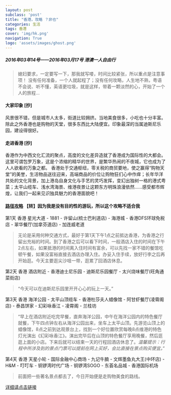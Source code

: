 ```yaml
---
layout: post
subclass: 'post'
title: "香港，攻略 ？非也"
categories: 生活
tags: 香港
cover: 'img/hk.png'
navigation: True
logo: 'assets/images/ghost.png'
---
```


##### 2016年03年14号——2016年03月17号 港澳一人自由行

> 媳妇要求，一定要写一下，那我就写喽，时间比较紧张，所以重点是注意事项！
> 没有任何准备，一个人就起程了；没有任何攻略，人生地不熟，粤语不会说、听不懂，英语更垃圾，就是这样，带着一颗淡然的心，开始了一个人的旅程...

#### 大家印象 [抄]
风景很不错，但是城市人太多，街道比较拥挤。当地美食很多，小吃也十分丰富。除此之外香港也是购物的天堂，很多东西比大陆便宜。印象最深的当属迪斯尼乐园，建设得很好。

#### 走进香港 [抄]
香港作为中西文化汇流的聚点，高度的文化差异造就了香港成为国际性的大都会。这里可谓包罗万象，这是个浓缩的精华的世界，是繁华热闹的不夜城，它也成为了人人欲看的万象之都。 香港处于交通枢纽，零关税的商贸要地，使之赢得“购物天堂”的美誉，生活物品送往迎来，高端商品的价位让购物狂们心中作痒；长年华洋共处的文化背景，加上港岛自身文化与手艺的灵巧发挥，变幻出独树一格的港式粤菜；太平山缆车、浅水湾海景、维港夜景让这颗东方明珠浪漫依然……感受都市辉煌，让我们一起来见识独具魅力的香港面貌吧！

#### [路径攻略](http://lvyou.baidu.com/plan/f0736882c98f250ef9932ae2##%23) 【转】因为我是没有目的性的游玩，所以这个攻略不适合我
第1天 香港 星光大道 - 1881 - 许留山(梳士巴利道店) - 海港城 - 香港DFS环球免税店 - 翠华餐厅(加拿芬道店) - 加连威老道
> 无论是采用何种交通方式，最好于第1天下午1点之前抵达香港，为香港之行留出充裕的时间。到了香港之后可以看下时间，一般酒店入住的时间在下午2点左右，如果抵港的时间离入住时间有富余，可以先找一家不错的餐馆吃顿午餐，如果没富裕直接去酒店办理入住。办妥入住手续，放好行李之后再开始逛。今天主要逛尖沙咀一带，逛累了回酒店休息。

第2天 香港 酒店附近 - 香港迪士尼乐园 - 迪斯尼乐园餐厅 - 太兴烧味餐厅(旺角通菜街店)
> “今天可以在迪斯尼乐园里开开心心的玩上一天。”

第3天 香港 海洋公园 - 太平山顶缆车 - 香港杜莎夫人蜡像馆 - 阿甘虾餐厅(凌霄阁店) - 泰昌饼家 - 幻彩咏香江 - 凌霄阁 - 兰桂坊
> “早上在酒店附近吃完早餐，直奔海洋公园，中午在海洋公园内的特色餐厅就餐，下午四点钟左右从海洋公园出来，坐车上太平山顶。先游览山顶上的蜡像馆，8点之前到达观景台上，找到一个好位置欣赏每晚8点维港的特色灯光演出《幻彩咏香江》。演出完毕后在山顶的特色餐厅享用晚餐，然后逛逛上面的小店。下来后就可以结束一天的行程回酒店休息了。*温馨提示：行程中所涉及到的景点门票可以提前在网上买好，会比直接在景点购买便宜。*”

第4天 香港 天星小轮 - 国际金融中心商场 - 九记牛腩 - 文辉墨鱼丸大王(中环店) - H&amp;M - 叮叮车 - 铜锣湾时代广场 - 铜锣湾SOGO - 东荟名品城 - 香港国际机场
> 前面把一些著名景点都去了，今日开始便是走购物美食的路线。

[详细请点击链接](http://lvyou.baidu.com/plan/f0736882c98f250ef9932ae2##%23)

